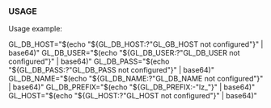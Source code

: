 ### USAGE ###

Usage example:

GL_DB_HOST="$(echo "${GL_DB_HOST:?"GL_GB_HOST not configured"}" | base64)"
GL_DB_USER="$(echo "${GL_DB_USER:?"GL_DB_USER not configured"}" | base64)"
GL_DB_PASS="$(echo "${GL_DB_PASS:?"GL_DB_PASS not configured"}" | base64)"
GL_DB_NAME="$(echo "${GL_DB_NAME:?"GL_DB_NAME not configured"}" | base64)"
GL_DB_PREFIX="$(echo "${GL_DB_PREFIX:-"lz_"}" | base64)"
GL_HOST="$(echo "${GL_HOST:?"GL_HOST not configured"}" | base64)"

